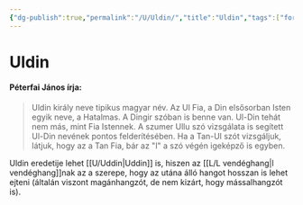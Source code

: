 ```yaml
---
{"dg-publish":true,"permalink":"/U/Uldin/","title":"Uldin","tags":["formatted🟢"],"created":"2023-10-21T10:38","updated":"2023-10-21T10:38"}
---
```



# Uldin

#### Péterfai János írja:

> Uldin király neve tipikus magyar név. Az Ul Fia, a Din elsősorban Isten egyik neve, a Hatalmas. A Dingir szóban is benne van. Ul-Din tehát nem más, mint Fia Istennek. A szumer Ullu szó vizsgálata is segített Ul-Din nevének pontos felderítésében. Ha a Tan-Ul szót vizsgáljuk, látjuk, hogy az a Tan Fia, bár az "l" a szó végén igeképző is egyben.  

Uldin eredetije lehet [[U/Uddin\|Uddin]] is, hiszen az [[L/L vendéghang\|l vendéghang]]nak az a szerepe, hogy az utána álló hangot hosszan is lehet ejteni (általán viszont magánhangzót, de nem kizárt, hogy mássalhangzót is).  